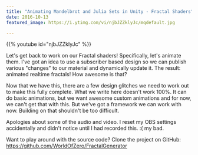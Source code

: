 ```yaml
---
title: "Animating Mandelbrot and Julia Sets in Unity - Fractal Shaders"
date: 2016-10-13
featured_image: https://i.ytimg.com/vi/njbJZZklyJc/mqdefault.jpg

---
```


{{% youtube id="njbJZZklyJc" %}}

Let's get back to work on our Fractal shaders! Specifically, let's animate them. I've got an idea to use a subscriber based design so we can publish various "changes" to our material and dynamically update it. The result: animated realtime fractals! How awesome is that?

Now that we have this, there are a few design glitches we need to work out to make this fully complete. What we write here doesn't work 100%. It can do basic animations, but we want awesome custom animations and for now, we can't get that with this. But we've got a framework we can work with now. Building on that shouldn't be too difficult.

Apologies about some of the audio and video. I reset my OBS settings accidentally and didn't notice until I had recorded this. :( my bad.

Want to play around with the source code? Clone the project on GitHub: https://github.com/WorldOfZero/FractalGenerator